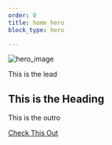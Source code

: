 ```yaml
---
order: 0
title: home_hero
block_type: hero

---
```

  ![hero_image](https://images.unsplash.com/photo-1607668017010-612c73eab046)

  This is the lead

  ## This is the Heading

  This is the outro
  
  
[Check This Out]('/posts')
